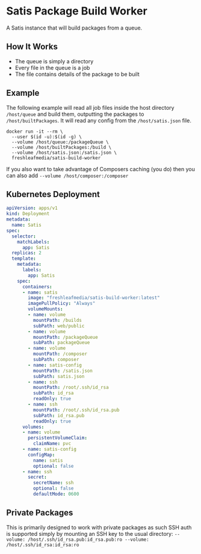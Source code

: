# Satis Package Build Worker

A Satis instance that will build packages from a queue.

## How It Works

- The queue is simply a directory
- Every file in the queue is a job
- The file contains details of the package to be built

## Example

The following example will read all job files inside the host directory `/host/queue` and build them, outputting the
packages to `/host/builtPackages`. It will read any config from the `/host/satis.json` file.

```
docker run -it --rm \
  --user $(id -u):$(id -g) \
  --volume /host/queue:/packageQueue \
  --volume /host/builtPackages:/build \
  --volume /host/satis.json:/satis.json \
  freshleafmedia/satis-build-worker
```

If you also want to take advantage of Composers caching (you do) then you can also add `--volume /host/composer:/composer`

## Kubernetes Deployment

```yaml
apiVersion: apps/v1
kind: Deployment
metadata:
  name: Satis
spec:
  selector:
    matchLabels:
      app: Satis
  replicas: 2
  template:
    metadata:
      labels:
        app: Satis
    spec:
      containers:
      - name: satis
        image: "freshleafmedia/satis-build-worker:latest"
        imagePullPolicy: "Always"
        volumeMounts:
        - name: volume
          mountPath: /builds
          subPath: web/public
        - name: volume
          mountPath: /packageQueue
          subPath: packageQueue
        - name: volume
          mountPath: /composer
          subPath: composer
        - name: satis-config
          mountPath: /satis.json
          subPath: satis.json
        - name: ssh
          mountPath: /root/.ssh/id_rsa
          subPath: id_rsa
          readOnly: true
        - name: ssh
          mountPath: /root/.ssh/id_rsa.pub
          subPath: id_rsa.pub
          readOnly: true
      volumes:
      - name: volume
        persistentVolumeClaim:
          claimName: pvc
      - name: satis-config
        configMap:
          name: satis
          optional: false
      - name: ssh
        secret:
          secretName: ssh
          optional: false
          defaultMode: 0600
```

## Private Packages

This is primarily designed to work with private packages as such SSH auth is supported simply by mounting an SSH key to
the usual directory: `--volume: /host/.ssh/id_rsa.pub:id_rsa.pub:ro --volume: /host/.ssh/id_rsa:id_rsa:ro`
